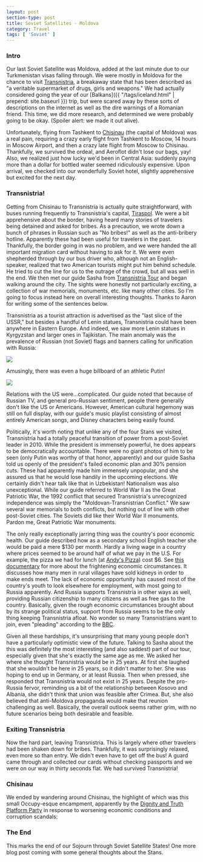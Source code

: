 ```yaml
---
layout: post
section-type: post
title: Soviet Satellites - Moldova
category: Travel
tags: [ 'Soviet' ]
---
```


### Intro

Our last Soviet Satellite was Moldova, added at the last minute due to our
Turkmenistan visas falling through. We were mostly in Moldova for the chance
to visit [Transnistria](https://en.wikipedia.org/wiki/Transnistria),
a breakaway state that has been described as
"a veritable supermarket of drugs, girls and weapons." We had actually
considered going the year of our [Balkans]({{ "/tags/iceland.html" | prepend: site.baseurl }})
trip, but were scared away by these sorts of descriptions on the internet
as well as the dire warnings of a Romanian friend. This time, we did more
research, and determined we were probably going to be okay. (Spoiler alert:
we made it out alive).

Unfortunately, flying from Tashkent to
[Chisinau](https://en.wikipedia.org/wiki/Chisinau) (the capital of Moldova)
was a real pain, requiring a crazy early flight from Tashkent to Moscow,
14 hours in Moscow Airport, and then a crazy late flight from Moscow to
Chisinau. Thankfully, we survived the ordeal, and Aeroflot didn't lose
our bags, yay! Also, we realized just how lucky we'd been in Central
Asia: suddenly paying more than a dollar for bottled water seemed ridiculously
expensive. Upon arrival, we checked into our wonderfully Soviet hotel,
slightly apprehensive but excited for the next day.

### Transnistria!

Getting from Chisinau to Transnistria is actually quite straightforward, with
buses running frequently to Transnistria's capital,
[Tiraspol](https://en.wikipedia.org/wiki/Tiraspol).
We were a bit apprehensive about the border, having heard many stories of
travelers being detained and asked for bribes. As a precaution, we wrote down
a bunch of phrases in Russian such as "No bribes!" as well as the
anti-bribery hotline. Apparently these had been useful for travelers in the
past. Thankfully, the border going in was no problem, and we were handed
the all important migration card without having to ask for it.
We were even shepherded through by our bus driver who, although not an
English-speaker, realized that two American tourists might put him behind
schedule. He tried to cut the line for us to the outrage of the crowd, but
all was well in the end. We then met our guide Sasha from
[Transnistria Tour](http://transnistria-tour.com/)
and began walking around the city. The sights were honestly not particularly
exciting, a collection of war memorials, monuments, etc. like many other cities.
So I'm going to focus instead here on overall interesting thoughts.
Thanks to Aaron for writing some of the sentences below.

Transnistria as a tourist attraction is advertised as the
"last slice of the USSR," but besides a handful of Lenin statues,
Transnistria could have been anywhere in Eastern Europe. And indeed, we saw
more Lenin statues in Kyrgyzstan and larger ones in Tajikistan.
The main anomaly was the prevalence of Russian (not Soviet) flags and banners
calling for unification with Russia:

![](https://dl.dropboxusercontent.com/s/4zzrfel37p03zqg/P6210051.JPG?dl=0)

Amusingly, there was even a huge billboard of an athletic Putin!

![](https://dl.dropboxusercontent.com/s/wk1wc3b1f6pqy5a/P6210008.JPG?dl=0)

Relations with the US were...complicated. Our guide noted that because of
Russian TV, and general pro-Russian sentiment, people there generally don't like
the US or Americans. However, American cultural hegemony was still on full
display, with our guide's music playlist consisting of almost entirely
American songs, and Disney characters being easily found.

Politically, it's worth noting that unlike any of the four Stans we visited,
Transnistria had a totally peaceful transition of power from a post-Soviet
leader in 2010. While the president is immensely powerful, he does appears
to be democratically accountable. There were no giant photos of him to be seen
(only Putin was worthy of that honor, apparently) and our guide Sasha told us
openly of the president's failed economic plan and 30% pension cuts. These had
apparently made him immensely unpopular, and she assured us that he would lose
handily in the upcoming elections. We certainly didn't hear talk like that in
Uzbekistan! Nationalism was also unexceptional. While our guide referred to
World War II as the Great Patriotic War, the 1992 conflict that secured
Transnistria's unrecognized independence was simply the "Moldovan-Transnistrian 
Conflict." We saw several war memorials to both conflicts, but nothing out of
line with other post-Soviet cities. The Soviets did like their World War II
monuments. Pardon me, Great Patriotic War monuments.

The only really exceptionally jarring thing was the country's poor economic
health. Our guide described how as a secondary school English teacher she would
be paid a mere $130 per month. Hardly a living wage in a country where prices
seemed to be around half of what we pay in the U.S. For example, the pizza we
had for lunch (at [Andy's Pizza](http://www.andys.md/))
cost $6. See [this documentary](https://www.youtube.com/watch?v=u0I404gXbNg)
for more about the frightening economic circumstances. It discusses how many
men in rural villages have sold kidneys in order to make ends meet.
The lack of economic opportunity has caused most of the country's youth
to look elsewhere for employment, with most going to Russia apparently.
And Russia supports Transnistria in other ways as well, providing Russian
citizenship to many citizens as well as free gas to the country. Basically,
given the rough economic circumstances brought about by its strange political
status, support from Russia seems to be the only thing keeping Transnistria
afloat. No wonder so many Transnistrians want to join, even "pleading"
according to the [BBC](http://www.bbc.com/news/world-europe-26627236).

Given all these hardships, it's unsurprising that many young people don't
have a particularly optimistic view of the future. Talking to Sasha about the
this was definitely the most interesting (and also saddest) part of our
tour, especially given that she's exactly the same age as me.
We asked her where she thought Transnistria would be in 25 years.
At first she laughed that she wouldn't be here in 25 years, so it didn't
matter to her. She was hoping to end up in Germany, or at least Russia.
Then when pressed, she responded that Transnistria would not exist in
25 years. Despite the pro-Russia fervor, reminding us a bit of the relationship
between Kosovo and Albania, she didn't think that union was feasible after
Crimea. But, she also believed that anti-Moldova propaganda would make that reunion
challenging as well. Basically, the overall outlook seems rather grim, with
no future scenarios being both desirable and feasible.

### Exiting Transnistria

Now the hard part, leaving Transnistria. This is largely where other travelers
had been shaken down for bribes. Thankfully, it was surprisingly relaxed, even
more so than entry. We didn't even have to get off the bus!
A guard came through and collected our cards without checking passports and
we were on our way in thirty seconds flat. We had survived Transnistria!

### Chisinau

We ended by wandering around Chisinau, the highlight of which was this
small Occupy-esque encampment, apparently by the
[Dignity and Truth Platform Party](https://en.wikipedia.org/wiki/Dignity_and_Truth_Platform_Party)
in response to worsening economic conditions and corruption scandals:

### The End

This marks the end of our Sojourn through Soviet Satellite States!
One more blog post coming with some general thoughts about the Stans.